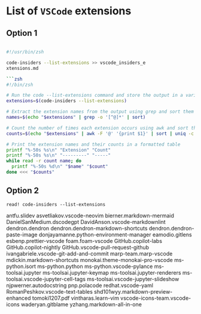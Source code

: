 # List of `VSCode` extensions

## Option 1

```zsh

#!/usr/bin/zsh

code-insiders --list-extensions >> vscode_insiders_e
xtensions.md

```zsh
#!/bin/zsh

# Run the code --list-extensions command and store the output in a variable
extensions=$(code-insiders --list-extensions)

# Extract the extension names from the output using grep and sort them alphabetically
names=$(echo "$extensions" | grep -o '[^@]*' | sort)

# Count the number of times each extension occurs using awk and sort the results by frequency
counts=$(echo "$extensions" | awk -F '@' '{print $1}' | sort | uniq -c | sort -rn)

# Print the extension names and their counts in a formatted table
printf "%-50s %s\n" "Extension" "Count"
printf "%-50s %s\n" "---------" "-----"
while read -r count name; do
  printf "%-50s %d\n" "$name" "$count"
done <<< "$counts"

```

## Option 2
```nvim
read! code-insiders --list-extensions 
```

antfu.slidev
asvetliakov.vscode-neovim
bierner.markdown-mermaid
DanielSanMedium.dscodegpt
DavidAnson.vscode-markdownlint
dendron.dendron
dendron.dendron-markdown-shortcuts
dendron.dendron-paste-image
donjayamanne.python-environment-manager
eamodio.gitlens
esbenp.prettier-vscode
foam.foam-vscode
GitHub.copilot-labs
GitHub.copilot-nightly
GitHub.vscode-pull-request-github
ivangabriele.vscode-git-add-and-commit
marp-team.marp-vscode
mdickin.markdown-shortcuts
monokai.theme-monokai-pro-vscode
ms-python.isort
ms-python.python
ms-python.vscode-pylance
ms-toolsai.jupyter
ms-toolsai.jupyter-keymap
ms-toolsai.jupyter-renderers
ms-toolsai.vscode-jupyter-cell-tags
ms-toolsai.vscode-jupyter-slideshow
njpwerner.autodocstring
pnp.polacode
redhat.vscode-yaml
RomanPeshkov.vscode-text-tables
shd101wyy.markdown-preview-enhanced
tomoki1207.pdf
vintharas.learn-vim
vscode-icons-team.vscode-icons
waderyan.gitblame
yzhang.markdown-all-in-one
